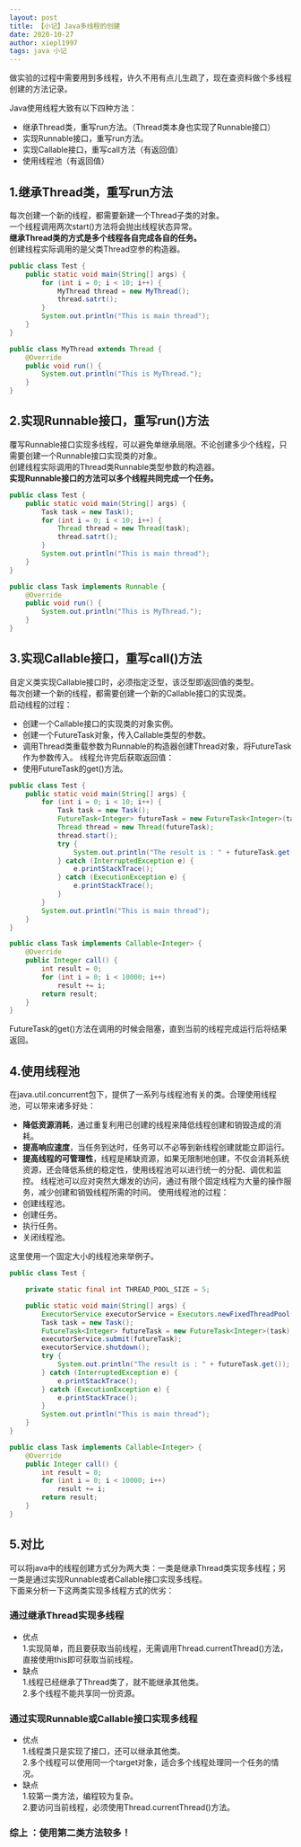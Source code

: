 ```yaml
---
layout: post
title: 【小记】Java多线程的创建
date: 2020-10-27
author: xiepl1997
tags: java 小记
---
```


做实验的过程中需要用到多线程，许久不用有点儿生疏了，现在查资料做个多线程创建的方法记录。  

Java使用线程大致有以下四种方法：  
* 继承Thread类，重写run方法。（Thread类本身也实现了Runnable接口）
* 实现Runnable接口，重写run方法。
* 实现Callable接口，重写call方法（有返回值）
* 使用线程池（有返回值）

## 1.继承Thread类，重写run方法
每次创建一个新的线程，都需要新建一个Thread子类的对象。  
一个线程调用两次start()方法将会抛出线程状态异常。  
**继承Thread类的方式是多个线程各自完成各自的任务。**  
创建线程实际调用的是父类Thread空参的构造器。
```java
public class Test {
	public static void main(String[] args) {
		for (int i = 0; i < 10; i++) {
			MyThread thread = new MyThread();
			thread.satrt();
		}
		System.out.println("This is main thread");
	}
}

public class MyThread extends Thread {
	@Override
	public void run() {
		System.out.println("This is MyThread.");
	}
}
```

## 2.实现Runnable接口，重写run()方法
覆写Runnable接口实现多线程，可以避免单继承局限。不论创建多少个线程，只需要创建一个Runnable接口实现类的对象。  
创建线程实际调用的Thread类Runnable类型参数的构造器。  
**实现Runnable接口的方法可以多个线程共同完成一个任务。**
```java
public class Test {
	public static void main(String[] args) {
		Task task = new Task();
		for (int i = 0; i < 10; i++) {
			Thread thread = new Thread(task);
			thread.satrt();
		}
		System.out.println("This is main thread");
	}
}

public class Task implements Runnable {
	@Override
	public void run() {
		System.out.println("This is MyThread.");
	}
}
```

## 3.实现Callable接口，重写call()方法
自定义类实现Callable接口时，必须指定泛型，该泛型即返回值的类型。  
每次创建一个新的线程，都需要创建一个新的Callable接口的实现类。  
启动线程的过程：
* 创建一个Callable接口的实现类的对象实例。
* 创建一个FutureTask对象，传入Callable类型的参数。
* 调用Thread类重载参数为Runnable的构造器创建Thread对象，将FutureTask作为参数传入。
线程允许完后获取返回值：
* 使用FutureTask的get()方法。  

```java
public class Test {
	public static void main(String[] args) {
		for (int i = 0; i < 10; i++) {
			Task task = new Task();
			FutureTask<Integer> futureTask = new FutureTask<Integer>(task);
            Thread thread = new Thread(futureTask);
            thread.start();
            try {
                System.out.println("The result is : " + futureTask.get());
            } catch (InterruptedException e) {
                e.printStackTrace();
            } catch (ExecutionException e) {
                e.printStackTrace();
            }
		}
		System.out.println("This is main thread");
	}
}

public class Task implements Callable<Integer> {
	@Override
	public Integer call() {
		int result = 0;
		for (int i = 0; i < 10000; i++)
			result += i;
		return result;
	}
}
```
FutureTask的get()方法在调用的时候会阻塞，直到当前的线程完成运行后将结果返回。

## 4.使用线程池
在java.util.concurrent包下，提供了一系列与线程池有关的类。合理使用线程池，可以带来诸多好处：
* **降低资源消耗**，通过重复利用已创建的线程来降低线程创建和销毁造成的消耗。
* **提高响应速度**，当任务到达时，任务可以不必等到新线程创建就能立即运行。
* **提高线程的可管理性**，线程是稀缺资源，如果无限制地创建，不仅会消耗系统资源，还会降低系统的稳定性，使用线程池可以进行统一的分配、调优和监控。
线程池可以应对突然大爆发的访问，通过有限个固定线程为大量的操作服务，减少创建和销毁线程所需的时间。
使用线程池的过程：  
* 创建线程池。
* 创建任务。
* 执行任务。
* 关闭线程池。

这里使用一个固定大小的线程池来举例子。  
```java
public class Test {

	private static final int THREAD_POOL_SIZE = 5;

	public static void main(String[] args) {
		ExecutorService executorService = Executors.newFixedThreadPool(THREAD_POOL_SIZE);
		Task task = new Task();
		FutureTask<Integer> futureTask = new FutureTask<Integer>(task);
		executorService.submit(futureTask);
		executorService.shutdown();
		try {
			System.out.println("The result is : " + futureTask.get());
		} catch (InterruptedException e) {
			e.printStackTrace();
		} catch (ExecutionException e) {
			e.printStackTrace();
		}
		System.out.println("This is main thread");
	}
}

public class Task implements Callable<Integer> {
	@Override
	public Integer call() {
		int result = 0;
		for (int i = 0; i < 10000; i++)
			result += i;
		return result;
	}
}
```

## 5.对比
可以将java中的线程创建方式分为两大类：一类是继承Thread类实现多线程；另一类是通过实现Runnable或者Callable接口实现多线程。  
下面来分析一下这两类实现多线程方式的优劣：  

### 通过继承Thread实现多线程
* 优点  
1.实现简单，而且要获取当前线程，无需调用Thread.currentThread()方法，直接使用this即可获取当前线程。  
* 缺点  
1.线程已经继承了Thread类了，就不能继承其他类。  
2.多个线程不能共享同一份资源。  

### 通过实现Runnable或Callable接口实现多线程
* 优点  
1.线程类只是实现了接口，还可以继承其他类。  
2.多个线程可以使用同一个target对象，适合多个线程处理同一个任务的情况。  
* 缺点  
1.较第一类方法，编程较为复杂。  
2.要访问当前线程，必须使用Thread.currentThread()方法。

### 综上 ：使用第二类方法较多！